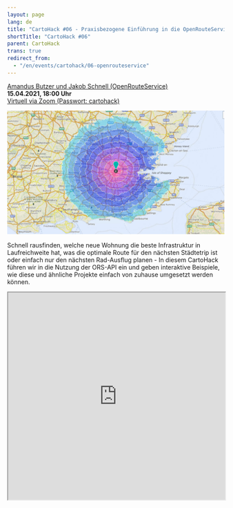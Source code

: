 ```yaml
---
layout: page
lang: de
title: "CartoHack #06 - Praxisbezogene Einführung in die OpenRouteService-API"
shortTitle: "CartoHack #06" 
parent: CartoHack
trans: true
redirect_from:
  - "/en/events/cartohack/06-openrouteservice"
---
```




<a href="https://openrouteservice.org">Amandus Butzer und Jakob Schnell (OpenRouteService)</a><br />
<strong>15.04.2021, 18:00 Uhr</strong><br />
<a href="https://hcu-hamburg.zoom.us/j/83633979714">Virtuell via Zoom (Passwort: cartohack)</a>

![CartoHack #036](/images/cartohack/06-openrouteservice.jpg)

Schnell rausfinden, welche neue Wohnung die beste Infrastruktur in Laufreichweite hat, was die optimale Route für den nächsten Städtetrip ist oder einfach nur den nächsten Rad-Ausflug planen - In diesem CartoHack führen wir in die Nutzung der ORS-API ein und geben interaktive Beispiele, wie diese und ähnliche Projekte einfach von zuhause umgesetzt werden können.

<iframe style="width:100%; min-height:480px; max-height:50%; height:auto;" src="https://drive.google.com/file/d/1xOoLyTYt79xSRKa2b6HzTSyngt11Z2eM/preview" width="1920" height="1080"></iframe>

